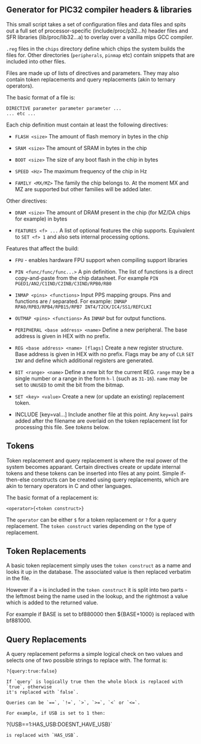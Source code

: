 Generator for PIC32 compiler headers & libraries
------------------------------------------------

This small script takes a set of configuration files and data files and spits
out a full set of processor-specific (include/proc/p32...h) header files and SFR
libraries (lib/proc/lib32...a) to overlay over a vanilla mips GCC compiler.

`.reg` files in the `chips` directory define which chips the system builds
the files for.  Other directories (`peripherals`, `pinmap` etc) contain snippets
that are included into other files.

Files are made up of lists of directives and parameters. They may also contain
token replacements and query replacements (akin to ternary operators).

The basic format of a file is:

```
DIRECTIVE parameter parameter parameter ...
... etc ...
```

Each chip definition must contain at least the following directives:

* `FLASH <size>`
The amount of flash memory in bytes in the chip

* `SRAM <size>`
The amount of SRAM in bytes in the chip

* `BOOT <size>`
The size of any boot flash in the chip in bytes

* `SPEED <Hz>`
The maximum frequency of the chip in Hz

* `FAMILY <MX/MZ>`
The family the chip belongs to. At the moment MX and MZ are supported but other
families will be added later.

Other directives:

* `DRAM <size>`
The amount of DRAM present in the chip (for MZ/DA chips for example) in bytes

* `FEATURES <f> ...`
A list of optional features the chip supports. Equivalent to `SET <f> 1` and also 
sets internal processing options.

Features that affect the build:
  * `FPU` - enables hardware FPU support when compiling support libraries

* `PIN <func/func/func...>`
A pin definition. The list of functions is a direct copy-and-paste from the
chip datasheet. For example `PIN PGED1/AN2/C1IND/C2INB/C3IND/RPB0/RB0`

* `INMAP <pins> <functions>`
Input PPS mapping groups. Pins and functions are / separated.  For example: `INMAP RPA0/RPB3/RPB4/RPB15/RPB7 INT4/T2CK/IC4/SS1/REFCLKI`

* `OUTMAP <pins> <functions>`
As `INMAP` but for output functions.

* `PERIPHERAL <base address> <name>`
Define a new peripheral. The base address is given in HEX with no prefix.

* `REG <base address> <name> [flags]`
Create a new register structure. Base address is given in HEX with no prefix. Flags
may be any of `CLR` `SET` `INV` and define which additional registers are generated.

* `BIT <range> <name>`
Define a new bit for the current REG. `range` may be a single number or a range
in the form `h-l` (such as `31-16`). `name` may be set to `UNUSED` to omit the
bit from the bitmap.

* `SET <key> <value>`
Create a new (or update an existing) replacement token.

* INCLUDE <file> [key=val...]
Include another file at this point. Any `key=val` pairs added after the filename are
overlaid on the token replacement list for processing this file. See *tokens* below.

Tokens
------

Token replacement and query replacement is where the real power of the system becomes
apparant. Certain directives create or update internal tokens and these tokens can be
inserted into files at any point. Simple if-then-else constructs can be created using
query replacements, which are akin to ternary operators in C and other languages.

The basic format of a replacement is:

```
<operator>{<token construct>}
```

The `operator` can be either `$` for a token replacement or `?` for a query replacement.
The `token construct` varies depending on the type of replacement.

Token Replacements
------------------

A basic token replacement simply uses the `token construct` as a name and looks it up
in the database. The associated value is then replaced verbatim in the file.

However if a `+` is included in the `token construct` it is split into two parts - the
leftmost being the name used in the lookup, and the rightmost a value which is added to
the returned value. 

For example if BASE is set to bf880000 then ${BASE+1000} is replaced with bf881000.

Query Replacements
------------------

A query replacement peforms a simple logical check on two values and selects one of two
possible strings to replace with.  The format is:

```
?{query:true:false}

If `query` is logically true then the whole block is replaced with `true`, otherwise
it's replaced with `false`.

Queries can be `==`, `!=`, `>`, `>=`, `<` or `<=`.

For example, if USB is set to 1 then:
```
?{USB==1:HAS_USB:DOESNT_HAVE_USB}`
```
is replaced with `HAS_USB`.


